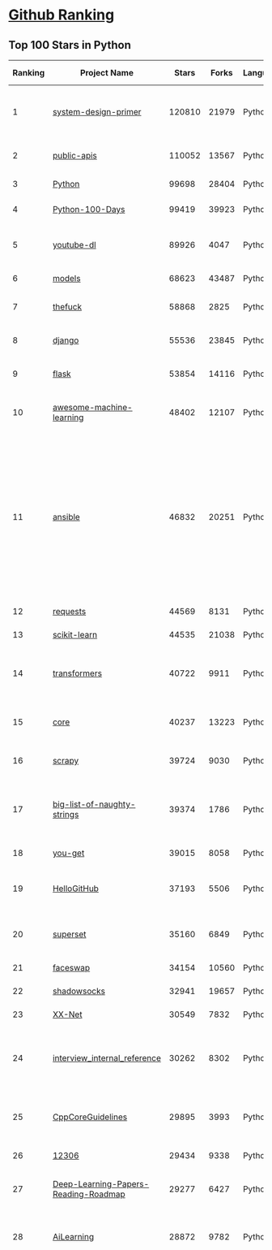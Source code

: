 [Github Ranking](../README.md)
==========

## Top 100 Stars in Python

| Ranking | Project Name | Stars | Forks | Language | Open Issues | Description | Last Commit |
| ------- | ------------ | ----- | ----- | -------- | ----------- | ----------- | ----------- |
| 1 | [system-design-primer](https://github.com/donnemartin/system-design-primer) | 120810 | 21979 | Python | 178 | Learn how to design large-scale systems. Prep for the system design interview.  Includes Anki flashcards. | 2021-02-06T19:54:26Z |
| 2 | [public-apis](https://github.com/public-apis/public-apis) | 110052 | 13567 | Python | 251 | A collective list of free APIs for use in software and web development. | 2021-02-11T13:26:02Z |
| 3 | [Python](https://github.com/TheAlgorithms/Python) | 99698 | 28404 | Python | 42 | All Algorithms implemented in Python | 2021-02-12T02:29:24Z |
| 4 | [Python-100-Days](https://github.com/jackfrued/Python-100-Days) | 99419 | 39923 | Python | 536 | Python - 100天从新手到大师 | 2021-01-26T02:01:19Z |
| 5 | [youtube-dl](https://github.com/ytdl-org/youtube-dl) | 89926 | 4047 | Python | 3924 | Command-line program to download videos from YouTube.com and other video sites | 2021-02-12T02:06:41Z |
| 6 | [models](https://github.com/tensorflow/models) | 68623 | 43487 | Python | 1092 | Models and examples built with TensorFlow | 2021-02-12T00:04:31Z |
| 7 | [thefuck](https://github.com/nvbn/thefuck) | 58868 | 2825 | Python | 250 | Magnificent app which corrects your previous console command. | 2021-02-11T11:48:20Z |
| 8 | [django](https://github.com/django/django) | 55536 | 23845 | Python | 166 | The Web framework for perfectionists with deadlines. | 2021-02-12T02:55:18Z |
| 9 | [flask](https://github.com/pallets/flask) | 53854 | 14116 | Python | 22 | The Python micro framework for building web applications. | 2021-02-10T21:31:22Z |
| 10 | [awesome-machine-learning](https://github.com/josephmisiti/awesome-machine-learning) | 48402 | 12107 | Python | 2 | A curated list of awesome Machine Learning frameworks, libraries and software. | 2021-02-10T21:57:19Z |
| 11 | [ansible](https://github.com/ansible/ansible) | 46832 | 20251 | Python | 1883 | Ansible is a radically simple IT automation platform that makes your applications and systems easier to deploy and maintain. Automate everything from code deployment to network configuration to cloud management, in a language that approaches plain English, using SSH, with no agents to install on remote systems. https://docs.ansible.com. | 2021-02-12T02:49:40Z |
| 12 | [requests](https://github.com/psf/requests) | 44569 | 8131 | Python | 312 | A simple, yet elegant HTTP library. | 2021-02-10T13:12:54Z |
| 13 | [scikit-learn](https://github.com/scikit-learn/scikit-learn) | 44535 | 21038 | Python | 2323 | scikit-learn: machine learning in Python | 2021-02-12T01:48:32Z |
| 14 | [transformers](https://github.com/huggingface/transformers) | 40722 | 9911 | Python | 611 | 🤗Transformers: State-of-the-art Natural Language Processing for Pytorch and TensorFlow 2.0. | 2021-02-11T23:44:19Z |
| 15 | [core](https://github.com/home-assistant/core) | 40237 | 13223 | Python | 1557 | :house_with_garden: Open source home automation that puts local control and privacy first | 2021-02-12T02:55:27Z |
| 16 | [scrapy](https://github.com/scrapy/scrapy) | 39724 | 9030 | Python | 773 | Scrapy, a fast high-level web crawling & scraping framework for Python. | 2021-02-11T11:25:25Z |
| 17 | [big-list-of-naughty-strings](https://github.com/minimaxir/big-list-of-naughty-strings) | 39374 | 1786 | Python | 74 | The Big List of Naughty Strings is a list of strings which have a high probability of causing issues when used as user-input data. | 2021-02-08T21:41:16Z |
| 18 | [you-get](https://github.com/soimort/you-get) | 39015 | 8058 | Python | 351 | :arrow_double_down: Dumb downloader that scrapes the web | 2021-02-11T19:14:48Z |
| 19 | [HelloGitHub](https://github.com/521xueweihan/HelloGitHub) | 37193 | 5506 | Python | 10 | :octocat: Find pearls on open-source seashore 分享 GitHub 上有趣、入门级的开源项目 | 2021-02-04T10:50:14Z |
| 20 | [superset](https://github.com/apache/superset) | 35160 | 6849 | Python | 673 | Apache Superset is a Data Visualization and Data Exploration Platform | 2021-02-12T00:13:28Z |
| 21 | [faceswap](https://github.com/deepfakes/faceswap) | 34154 | 10560 | Python | 9 | Deepfakes Software For All | 2021-02-11T10:24:22Z |
| 22 | [shadowsocks](https://github.com/shadowsocks/shadowsocks) | 32941 | 19657 | Python | 447 | None | 2019-11-06T02:01:03Z |
| 23 | [XX-Net](https://github.com/XX-net/XX-Net) | 30549 | 7832 | Python | 7688 | A proxy tool to bypass GFW. | 2021-01-20T11:06:31Z |
| 24 | [interview_internal_reference](https://github.com/0voice/interview_internal_reference) | 30262 | 8302 | Python | 23 | 2020年最新总结，阿里，腾讯，百度，美团，头条等技术面试题目，以及答案，专家出题人分析汇总。 | 2020-10-17T02:49:24Z |
| 25 | [CppCoreGuidelines](https://github.com/isocpp/CppCoreGuidelines) | 29895 | 3993 | Python | 176 | The C++ Core Guidelines are a set of tried-and-true guidelines, rules, and best practices about coding in C++ | 2021-02-11T19:58:04Z |
| 26 | [12306](https://github.com/testerSunshine/12306) | 29434 | 9338 | Python | 256 | 12306智能刷票，订票 | 2021-01-11T03:52:27Z |
| 27 | [Deep-Learning-Papers-Reading-Roadmap](https://github.com/floodsung/Deep-Learning-Papers-Reading-Roadmap) | 29277 | 6427 | Python | 83 | Deep Learning papers reading roadmap for anyone who are eager to learn this amazing tech! | 2021-02-01T15:08:16Z |
| 28 | [AiLearning](https://github.com/apachecn/AiLearning) | 28872 | 9782 | Python | 33 | AiLearning: 机器学习 - MachineLearning - ML、深度学习 - DeepLearning - DL、自然语言处理 NLP | 2021-01-20T16:02:37Z |
| 29 | [funNLP](https://github.com/fighting41love/funNLP) | 28626 | 8483 | Python | 13 | 中英文敏感词、语言检测、中外手机/电话归属地/运营商查询、名字推断性别、手机号抽取、身份证抽取、邮箱抽取、中日文人名库、中文缩写库、拆字词典、词汇情感值、停用词、反动词表、暴恐词表、繁简体转换、英文模拟中文发音、汪峰歌词生成器、职业名称词库、同义词库、反义词库、否定词库、汽车品牌词库、汽车零件词库、连续英文切割、各种中文词向量、公司名字大全、古诗词库、IT词库、财经词库、成语词库、地名词库、历史名人词库、诗词词库、医学词库、饮食词库、法律词库、汽车词库、动物词库、中文聊天语料、中文谣言数据、百度中文问答数据集、句子相似度匹配算法集合、bert资源、文本生成&摘要相关工具、cocoNLP信息抽取工具、国内电话号码正则匹配、清华大学XLORE:中英文跨语言百科知识图谱、清华大学人工智能技术系列报告、自然语言生成、NLU太难了系列、自动对联数据及机器人、用户名黑名单列表、罪名法务名词及分类模型、微信公众号语料、cs224n深度学习自然语言处理课程、中文手写汉字识别、中文自然语言处理 语料/数据集、变量命名神器、分词语料库+代码、任务型对话英文数据集、ASR 语音数据集 + 基于深度学习的中文语音识别系统、笑声检测器、Microsoft多语言数字/单位/如日期时间识别包、中华新华字典数据库及api(包括常用歇后语、成语、词语和汉字)、文档图谱自动生成、SpaCy 中文模型、Common Voice语音识别数据集新版、神经网络关系抽取、基于bert的命名实体识别、关键词(Keyphrase)抽取包pke、基于医疗领域知识图谱的问答系统、基于依存句法与语义角色标注的事件三元组抽取、依存句法分析4万句高质量标注数据、cnocr：用来做中文OCR的Python3包、中文人物关系知识图谱项目、中文nlp竞赛项目及代码汇总、中文字符数据、speech-aligner: 从“人声语音”及其“语言文本”产生音素级别时间对齐标注的工具、AmpliGraph: 知识图谱表示学习(Python)库：知识图谱概念链接预测、Scattertext 文本可视化(python)、语言/知识表示工具：BERT & ERNIE、中文对比英文自然语言处理NLP的区别综述、Synonyms中文近义词工具包、HarvestText领域自适应文本挖掘工具（新词发现-情感分析-实体链接等）、word2word：(Python)方便易用的多语言词-词对集：62种语言/3,564个多语言对、语音识别语料生成工具：从具有音频/字幕的在线视频创建自动语音识别(ASR)语料库、构建医疗实体识别的模型（包含词典和语料标注）、单文档非监督的关键词抽取、Kashgari中使用gpt-2语言模型、开源的金融投资数据提取工具、文本自动摘要库TextTeaser: 仅支持英文、人民日报语料处理工具集、一些关于自然语言的基本模型、基于14W歌曲知识库的问答尝试--功能包括歌词接龙and已知歌词找歌曲以及歌曲歌手歌词三角关系的问答、基于Siamese bilstm模型的相似句子判定模型并提供训练数据集和测试数据集、用Transformer编解码模型实现的根据Hacker News文章标题自动生成评论、用BERT进行序列标记和文本分类的模板代码、LitBank：NLP数据集——支持自然语言处理和计算人文学科任务的100部带标记英文小说语料、百度开源的基准信息抽取系统、虚假新闻数据集、Facebook: LAMA语言模型分析，提供Transformer-XL/BERT/ELMo/GPT预训练语言模型的统一访问接口、CommonsenseQA：面向常识的英文QA挑战、中文知识图谱资料、数据及工具、各大公司内部里大牛分享的技术文档 PDF 或者 PPT、自然语言生成SQL语句（英文）、中文NLP数据增强（EDA）工具、英文NLP数据增强工具 、基于医药知识图谱的智能问答系统、京东商品知识图谱、基于mongodb存储的军事领域知识图谱问答项目、基于远监督的中文关系抽取、语音情感分析、中文ULMFiT-情感分析-文本分类-语料及模型、一个拍照做题程序、世界各国大规模人名库、一个利用有趣中文语料库 qingyun 训练出来的中文聊天机器人、中文聊天机器人seqGAN、省市区镇行政区划数据带拼音标注、教育行业新闻语料库包含自动文摘功能、开放了对话机器人-知识图谱-语义理解-自然语言处理工具及数据、中文知识图谱：基于百度百科中文页面-抽取三元组信息-构建中文知识图谱、masr: 中文语音识别-提供预训练模型-高识别率、Python音频数据增广库、中文全词覆盖BERT及两份阅读理解数据、ConvLab：开源多域端到端对话系统平台、中文自然语言处理数据集、基于最新版本rasa搭建的对话系统、基于TensorFlow和BERT的管道式实体及关系抽取、一个小型的证券知识图谱/知识库、复盘所有NLP比赛的TOP方案、OpenCLaP：多领域开源中文预训练语言模型仓库、UER：基于不同语料+编码器+目标任务的中文预训练模型仓库、中文自然语言处理向量合集、基于金融-司法领域(兼有闲聊性质)的聊天机器人、g2pC：基于上下文的汉语读音自动标记模块、Zincbase 知识图谱构建工具包、诗歌质量评价/细粒度情感诗歌语料库、快速转化「中文数字」和「阿拉伯数字」、百度知道问答语料库、基于知识图谱的问答系统、jieba_fast 加速版的jieba、正则表达式教程、中文阅读理解数据集、基于BERT等最新语言模型的抽取式摘要提取、Python利用深度学习进行文本摘要的综合指南、知识图谱深度学习相关资料整理、维基大规模平行文本语料、StanfordNLP 0.2.0：纯Python版自然语言处理包、NeuralNLP-NeuralClassifier：腾讯开源深度学习文本分类工具、端到端的封闭域对话系统、中文命名实体识别：NeuroNER vs. BertNER、新闻事件线索抽取、2019年百度的三元组抽取比赛：“科学空间队”源码、基于依存句法的开放域文本知识三元组抽取和知识库构建、中文的GPT2训练代码、ML-NLP - 机器学习(Machine Learning)NLP面试中常考到的知识点和代码实现、nlp4han:中文自然语言处理工具集(断句/分词/词性标注/组块/句法分析/语义分析/NER/N元语法/HMM/代词消解/情感分析/拼写检查、XLM：Facebook的跨语言预训练语言模型、用基于BERT的微调和特征提取方法来进行知识图谱百度百科人物词条属性抽取、中文自然语言处理相关的开放任务-数据集-当前最佳结果、CoupletAI - 基于CNN+Bi-LSTM+Attention 的自动对对联系统、抽象知识图谱、MiningZhiDaoQACorpus - 580万百度知道问答数据挖掘项目、brat rapid annotation tool: 序列标注工具、大规模中文知识图谱数据：1.4亿实体、数据增强在机器翻译及其他nlp任务中的应用及效果、allennlp阅读理解:支持多种数据和模型、PDF表格数据提取工具 、 Graphbrain：AI开源软件库和科研工具，目的是促进自动意义提取和文本理解以及知识的探索和推断、简历自动筛选系统、基于命名实体识别的简历自动摘要、中文语言理解测评基准，包括代表性的数据集&基准模型&语料库&排行榜、树洞 OCR 文字识别 、从包含表格的扫描图片中识别表格和文字、语声迁移、Python口语自然语言处理工具集(英文)、 similarity：相似度计算工具包，java编写、海量中文预训练ALBERT模型 、Transformers 2.0 、基于大规模音频数据集Audioset的音频增强 、Poplar：网页版自然语言标注工具、图片文字去除，可用于漫画翻译 、186种语言的数字叫法库、Amazon发布基于知识的人-人开放领域对话数据集 、中文文本纠错模块代码、繁简体转换 、 Python实现的多种文本可读性评价指标、类似于人名/地名/组织机构名的命名体识别数据集 、东南大学《知识图谱》研究生课程(资料)、. 英文拼写检查库 、 wwsearch是企业微信后台自研的全文检索引擎、CHAMELEON：深度学习新闻推荐系统元架构 、 8篇论文梳理BERT相关模型进展与反思、DocSearch：免费文档搜索引擎、 LIDA：轻量交互式对话标注工具 、aili - the fastest in-memory index in the East 东半球最快并发索引 、知识图谱车音工作项目、自然语言生成资源大全 、中日韩分词库mecab的Python接口库、中文文本摘要/关键词提取、汉字字符特征提取器 (featurizer)，提取汉字的特征（发音特征、字形特征）用做深度学习的特征、中文生成任务基准测评 、中文缩写数据集、中文任务基准测评 - 代表性的数据集-基准(预训练)模型-语料库-baseline-工具包-排行榜、PySS3：面向可解释AI的SS3文本分类器机器可视化工具 、中文NLP数据集列表、COPE - 格律诗编辑程序、doccano：基于网页的开源协同多语言文本标注工具 、PreNLP：自然语言预处理库、简单的简历解析器，用来从简历中提取关键信息、用于中文闲聊的GPT2模型：GPT2-chitchat、基于检索聊天机器人多轮响应选择相关资源列表(Leaderboards、Datasets、Papers)、(Colab)抽象文本摘要实现集锦(教程 、词语拼音数据、高效模糊搜索工具、NLP数据增广资源集、微软对话机器人框架 、 GitHub Typo Corpus：大规模GitHub多语言拼写错误/语法错误数据集、TextCluster：短文本聚类预处理模块 Short text cluster、面向语音识别的中文文本规范化、BLINK：最先进的实体链接库、BertPunc：基于BERT的最先进标点修复模型、Tokenizer：快速、可定制的文本词条化库、中文语言理解测评基准，包括代表性的数据集、基准(预训练)模型、语料库、排行榜、spaCy 医学文本挖掘与信息提取 、 NLP任务示例项目代码集、 python拼写检查库、chatbot-list - 行业内关于智能客服、聊天机器人的应用和架构、算法分享和介绍、语音质量评价指标(MOSNet, BSSEval, STOI, PESQ, SRMR)、 用138GB语料训练的法文RoBERTa预训练语言模型 、BERT-NER-Pytorch：三种不同模式的BERT中文NER实验、无道词典 - 有道词典的命令行版本，支持英汉互查和在线查询、2019年NLP亮点回顾、 Chinese medical dialogue data 中文医疗对话数据集 、最好的汉字数字(中文数字)-阿拉伯数字转换工具、 基于百科知识库的中文词语多词义/义项获取与特定句子词语语义消歧、awesome-nlp-sentiment-analysis - 情感分析、情绪原因识别、评价对象和评价词抽取、LineFlow：面向所有深度学习框架的NLP数据高效加载器、中文医学NLP公开资源整理 、MedQuAD：(英文)医学问答数据集、将自然语言数字串解析转换为整数和浮点数、Transfer Learning in Natural Language Processing (NLP) 、面向语音识别的中文/英文发音辞典、Tokenizers：注重性能与多功能性的最先进分词器、CLUENER 细粒度命名实体识别 Fine Grained Named Entity Recognition、 基于BERT的中文命名实体识别、中文谣言数据库、NLP数据集/基准任务大列表、nlp相关的一些论文及代码, 包括主题模型、词向量(Word Embedding)、命名实体识别(NER)、文本分类(Text Classificatin)、文本生成(Text Generation)、文本相似性(Text Similarity)计算等，涉及到各种与nlp相关的算法，基于keras和tensorflow 、Python文本挖掘/NLP实战示例、 Blackstone：面向非结构化法律文本的spaCy pipeline和NLP模型通过同义词替换实现文本“变脸” 、中文 预训练 ELECTREA 模型: 基于对抗学习 pretrain Chinese Model 、albert-chinese-ner - 用预训练语言模型ALBERT做中文NER 、基于GPT2的特定主题文本生成/文本增广、开源预训练语言模型合集、多语言句向量包、编码、标记和实现：一种可控高效的文本生成方法、 英文脏话大列表 、attnvis：GPT2、BERT等transformer语言模型注意力交互可视化、CoVoST：Facebook发布的多语种语音-文本翻译语料库，包括11种语言(法语、德语、荷兰语、俄语、西班牙语、意大利语、土耳其语、波斯语、瑞典语、蒙古语和中文)的语音、文字转录及英文译文、Jiagu自然语言处理工具 - 以BiLSTM等模型为基础，提供知识图谱关系抽取 中文分词 词性标注 命名实体识别 情感分析 新词发现 关键词 文本摘要 文本聚类等功能、用unet实现对文档表格的自动检测，表格重建、NLP事件提取文献资源列表 、 金融领域自然语言处理研究资源大列表、CLUEDatasetSearch - 中英文NLP数据集：搜索所有中文NLP数据集，附常用英文NLP数据集 、medical_NER - 中文医学知识图谱命名实体识别 、(哈佛)讲因果推理的免费书、知识图谱相关学习资料/数据集/工具资源大列表、Forte：灵活强大的自然语言处理pipeline工具集 、Python字符串相似性算法库、PyLaia：面向手写文档分析的深度学习工具包、TextFooler：针对文本分类/推理的对抗文本生成模块、Haystack：灵活、强大的可扩展问答(QA)框架、中文关键短语抽取工具 | 2020-12-22T20:11:33Z |
| 30 | [pandas](https://github.com/pandas-dev/pandas) | 28464 | 11850 | Python | 3598 | Flexible and powerful data analysis / manipulation library for Python, providing labeled data structures similar to R data.frame objects, statistical functions, and much more | 2021-02-12T02:51:37Z |
| 31 | [fastapi](https://github.com/tiangolo/fastapi) | 27330 | 1848 | Python | 656 | FastAPI framework, high performance, easy to learn, fast to code, ready for production | 2021-02-11T18:30:59Z |
| 32 | [python-patterns](https://github.com/faif/python-patterns) | 27299 | 5657 | Python | 10 | A collection of design patterns/idioms in Python | 2021-01-25T22:10:37Z |
| 33 | [sentry](https://github.com/getsentry/sentry) | 27283 | 3070 | Python | 275 | Sentry is cross-platform application monitoring, with a focus on error reporting. | 2021-02-12T02:03:19Z |
| 34 | [jieba](https://github.com/fxsjy/jieba) | 25493 | 6107 | Python | 599 | 结巴中文分词 | 2020-12-05T18:32:32Z |
| 35 | [Detectron](https://github.com/facebookresearch/Detectron) | 24096 | 5293 | Python | 318 | FAIR's research platform for object detection research, implementing popular algorithms like Mask R-CNN and RetinaNet. | 2020-08-20T17:17:26Z |
| 36 | [wtfpython](https://github.com/satwikkansal/wtfpython) | 23949 | 2079 | Python | 43 | What the f*ck Python? | 2021-02-12T01:17:15Z |
| 37 | [DeepFaceLab](https://github.com/iperov/DeepFaceLab) | 23288 | 5351 | Python | 262 | DeepFaceLab is the leading software for creating deepfakes. | 2021-01-27T13:59:05Z |
| 38 | [Real-Time-Voice-Cloning](https://github.com/CorentinJ/Real-Time-Voice-Cloning) | 22880 | 4396 | Python | 18 | Clone a voice in 5 seconds to generate arbitrary speech in real-time | 2021-02-07T15:31:02Z |
| 39 | [linux-insides](https://github.com/0xAX/linux-insides) | 22327 | 2531 | Python | 42 | A little bit about a linux kernel | 2020-12-20T10:53:37Z |
| 40 | [HanLP](https://github.com/hankcs/HanLP) | 22069 | 5931 | Python | 4 | 中文分词 词性标注 命名实体识别 依存句法分析 语义依存分析 新词发现 关键词短语提取 自动摘要 文本分类聚类 拼音简繁转换 自然语言处理 | 2021-02-11T22:49:26Z |
| 41 | [interactive-coding-challenges](https://github.com/donnemartin/interactive-coding-challenges) | 21853 | 3467 | Python | 58 | 120+ interactive Python coding interview challenges (algorithms and data structures).  Includes Anki flashcards. | 2020-12-11T15:29:16Z |
| 42 | [compose](https://github.com/docker/compose) | 21822 | 3629 | Python | 485 | Define and run multi-container applications with Docker | 2021-02-11T14:32:38Z |
| 43 | [mitmproxy](https://github.com/mitmproxy/mitmproxy) | 21494 | 2765 | Python | 221 | An interactive TLS-capable intercepting HTTP proxy for penetration testers and software developers. | 2021-02-11T20:07:10Z |
| 44 | [ItChat](https://github.com/littlecodersh/ItChat) | 21199 | 4970 | Python | 230 | A complete and graceful API for Wechat. 微信个人号接口、微信机器人及命令行微信，三十行即可自定义个人号机器人。 | 2020-11-22T19:12:56Z |
| 45 | [airflow](https://github.com/apache/airflow) | 20427 | 7978 | Python | 981 | Apache Airflow - A platform to programmatically author, schedule, and monitor workflows | 2021-02-12T02:56:47Z |
| 46 | [Python](https://github.com/geekcomputers/Python) | 20379 | 9583 | Python | 200 | My Python Examples | 2021-02-11T08:12:33Z |
| 47 | [django-rest-framework](https://github.com/encode/django-rest-framework) | 20228 | 5540 | Python | 358 | Web APIs for Django. 🎸 | 2021-02-12T02:37:07Z |
| 48 | [data-science-ipython-notebooks](https://github.com/donnemartin/data-science-ipython-notebooks) | 20208 | 6421 | Python | 17 | Data science Python notebooks: Deep learning (TensorFlow, Theano, Caffe, Keras), scikit-learn, Kaggle, big data (Spark, Hadoop MapReduce, HDFS), matplotlib, pandas, NumPy, SciPy, Python essentials, AWS, and various command lines. | 2021-01-28T06:33:42Z |
| 49 | [algo](https://github.com/trailofbits/algo) | 20111 | 1736 | Python | 86 | Set up a personal VPN in the cloud | 2021-02-09T05:04:09Z |
| 50 | [tornado](https://github.com/tornadoweb/tornado) | 19787 | 5324 | Python | 216 | Tornado is a Python web framework and asynchronous networking library, originally developed at FriendFeed. | 2021-02-04T02:40:25Z |
| 51 | [pytorch-tutorial](https://github.com/yunjey/pytorch-tutorial) | 19669 | 6239 | Python | 75 | PyTorch Tutorial for Deep Learning Researchers | 2020-12-21T07:28:47Z |
| 52 | [spaCy](https://github.com/explosion/spaCy) | 19518 | 3288 | Python | 110 | 💫 Industrial-strength Natural Language Processing (NLP) in Python | 2021-02-11T20:08:13Z |
| 53 | [Mask_RCNN](https://github.com/matterport/Mask_RCNN) | 19408 | 9269 | Python | 1622 | Mask R-CNN for object detection and instance segmentation on Keras and TensorFlow | 2020-12-18T20:32:59Z |
| 54 | [ML-From-Scratch](https://github.com/eriklindernoren/ML-From-Scratch) | 18829 | 3663 | Python | 36 | Machine Learning From Scratch. Bare bones NumPy implementations of machine learning models and algorithms with a focus on accessibility. Aims to cover everything from linear regression to deep learning. | 2020-12-21T21:14:19Z |
| 55 | [python-fire](https://github.com/google/python-fire) | 18640 | 1122 | Python | 93 | Python Fire is a library for automatically generating command line interfaces (CLIs) from absolutely any Python object. | 2021-02-06T00:21:35Z |
| 56 | [algo](https://github.com/wangzheng0822/algo) | 17860 | 5779 | Python | 129 | 数据结构和算法必知必会的50个代码实现 | 2021-01-23T04:02:28Z |
| 57 | [tqdm](https://github.com/tqdm/tqdm) | 17399 | 895 | Python | 275 | A Fast, Extensible Progress Bar for Python and CLI | 2021-02-10T20:24:55Z |
| 58 | [hosts](https://github.com/StevenBlack/hosts) | 17204 | 1536 | Python | 33 | Consolidating and extending hosts files from several well-curated sources. You can optionally pick extensions to block pornography, social media, and other categories. | 2021-02-09T15:31:26Z |
| 59 | [celery](https://github.com/celery/celery) | 16691 | 3946 | Python | 509 | Distributed Task Queue (development branch) | 2021-02-11T15:02:08Z |
| 60 | [magenta](https://github.com/magenta/magenta) | 16259 | 3329 | Python | 297 | Magenta: Music and Art Generation with Machine Intelligence | 2021-02-10T06:39:25Z |
| 61 | [numpy](https://github.com/numpy/numpy) | 16234 | 5247 | Python | 2257 | The fundamental package for scientific computing with Python. | 2021-02-12T01:47:33Z |
| 62 | [reddit](https://github.com/reddit-archive/reddit) | 15638 | 2863 | Python | 304 | historical code from reddit.com | 2017-10-17T19:57:07Z |
| 63 | [examples](https://github.com/pytorch/examples) | 15449 | 7224 | Python | 303 | A set of examples around pytorch in Vision, Text, Reinforcement Learning, etc. | 2021-02-06T01:32:03Z |
| 64 | [TensorFlow-Course](https://github.com/instillai/TensorFlow-Course) | 15448 | 3129 | Python | 2 | :satellite: Simple and ready-to-use tutorials for TensorFlow  | 2020-12-21T21:15:27Z |
| 65 | [locust](https://github.com/locustio/locust) | 15324 | 2043 | Python | 52 | Scalable user load testing tool written in Python | 2021-02-10T21:01:09Z |
| 66 | [jumpserver](https://github.com/jumpserver/jumpserver) | 15212 | 4089 | Python | 160 | JumpServer 是全球首款开源的堡垒机，是符合 4A 的专业运维安全审计系统。 | 2021-02-08T10:38:13Z |
| 67 | [cascadia-code](https://github.com/microsoft/cascadia-code) | 15081 | 454 | Python | 34 | This is a fun, new monospaced font that includes programming ligatures and is designed to enhance the modern look and feel of the Windows Terminal. | 2021-02-11T20:43:30Z |
| 68 | [Depix](https://github.com/beurtschipper/Depix) | 14975 | 1764 | Python | 7 | Recovers passwords from pixelized screenshots | 2021-02-04T15:52:02Z |
| 69 | [professional-programming](https://github.com/charlax/professional-programming) | 14892 | 1333 | Python | 0 | A collection of full-stack resources for programmers. | 2021-02-11T14:18:42Z |
| 70 | [CheatSheetSeries](https://github.com/OWASP/CheatSheetSeries) | 14891 | 2197 | Python | 34 | The OWASP Cheat Sheet Series was created to provide a concise collection of high value information on specific application security topics. | 2021-02-11T08:32:33Z |
| 71 | [pyspider](https://github.com/binux/pyspider) | 14859 | 3567 | Python | 277 | A Powerful Spider(Web Crawler) System in Python. | 2020-10-22T04:00:13Z |
| 72 | [ray](https://github.com/ray-project/ray) | 14799 | 2389 | Python | 1289 | An open source framework that provides a simple, universal API for building distributed applications. Ray is packaged with RLlib, a scalable reinforcement learning library, and Tune, a scalable hyperparameter tuning library. | 2021-02-12T02:41:17Z |
| 73 | [bokeh](https://github.com/bokeh/bokeh) | 14657 | 3631 | Python | 615 | Interactive Data Visualization in the browser, from  Python | 2021-02-12T02:07:54Z |
| 74 | [ipython](https://github.com/ipython/ipython) | 14657 | 4136 | Python | 1468 | Official repository for IPython itself. Other repos in the IPython organization contain things like the website, documentation builds, etc. | 2021-02-11T21:04:55Z |
| 75 | [Awesome-Linux-Software](https://github.com/luong-komorebi/Awesome-Linux-Software) | 14610 | 1532 | Python | 24 | A list of awesome applications, software, tools and other materials for Linux distros.  | 2021-02-08T10:07:11Z |
| 76 | [sanic](https://github.com/sanic-org/sanic) | 14546 | 1311 | Python | 50 | Async Python 3.6+ web server/framework \| Build fast. Run fast. | 2021-02-09T14:39:52Z |
| 77 | [nginx-proxy](https://github.com/nginx-proxy/nginx-proxy) | 14380 | 2571 | Python | 681 | Automated nginx proxy for Docker containers using docker-gen | 2021-02-09T22:16:22Z |
| 78 | [Paddle](https://github.com/PaddlePaddle/Paddle) | 14281 | 3556 | Python | 2343 | PArallel Distributed Deep LEarning: Machine Learning Framework from Industrial Practice （『飞桨』核心框架，深度学习&机器学习高性能单机、分布式训练和跨平台部署） | 2021-02-11T17:23:43Z |
| 79 | [pytorch-CycleGAN-and-pix2pix](https://github.com/junyanz/pytorch-CycleGAN-and-pix2pix) | 14254 | 4271 | Python | 322 | Image-to-Image Translation in PyTorch | 2020-12-19T14:22:19Z |
| 80 | [PySnooper](https://github.com/cool-RR/PySnooper) | 14195 | 882 | Python | 17 | Never use print for debugging again | 2020-12-28T18:13:10Z |
| 81 | [luigi](https://github.com/spotify/luigi) | 14192 | 2220 | Python | 69 | Luigi is a Python module that helps you build complex pipelines of batch jobs. It handles dependency resolution, workflow management, visualization etc. It also comes with Hadoop support built in.  | 2021-02-10T23:01:04Z |
| 82 | [gpt-2](https://github.com/openai/gpt-2) | 14103 | 3583 | Python | 122 | Code for the paper "Language Models are Unsupervised Multitask Learners" | 2021-01-24T05:14:38Z |
| 83 | [dash](https://github.com/plotly/dash) | 13917 | 1426 | Python | 413 | Analytical Web Apps for Python, R, Julia, and Jupyter. No JavaScript Required. | 2021-02-10T20:17:49Z |
| 84 | [wechat_jump_game](https://github.com/wangshub/wechat_jump_game) | 13900 | 4546 | Python | 33 | 微信《跳一跳》Python 辅助 | 2020-11-13T17:32:05Z |
| 85 | [wttr.in](https://github.com/chubin/wttr.in) | 13767 | 685 | Python | 146 | :partly_sunny: The right way to check the weather | 2021-02-10T23:22:02Z |
| 86 | [zipline](https://github.com/quantopian/zipline) | 13329 | 3837 | Python | 332 | Zipline, a Pythonic Algorithmic Trading Library | 2021-02-02T04:15:25Z |
| 87 | [streamlit](https://github.com/streamlit/streamlit) | 13218 | 1107 | Python | 584 | Streamlit — The fastest way to build data apps in Python | 2021-02-12T00:49:10Z |
| 88 | [matplotlib](https://github.com/matplotlib/matplotlib) | 13112 | 5647 | Python | 1689 | matplotlib: plotting with Python | 2021-02-12T01:24:53Z |
| 89 | [awesome-python-login-model](https://github.com/Kr1s77/awesome-python-login-model) | 12876 | 2853 | Python | 54 | 😮python模拟登陆一些大型网站，还有一些简单的爬虫，希望对你们有所帮助❤️，如果喜欢记得给个star哦🌟 | 2020-10-01T19:46:02Z |
| 90 | [wxpy](https://github.com/youfou/wxpy) | 12604 | 2219 | Python | 302 | 微信机器人 / 可能是最优雅的微信个人号 API ✨✨ | 2019-07-14T17:59:47Z |
| 91 | [chinese-programmer-wrong-pronunciation](https://github.com/shimohq/chinese-programmer-wrong-pronunciation) | 12571 | 1108 | Python | 74 | 中国程序员容易发音错误的单词 | 2020-11-30T22:21:35Z |
| 92 | [diagrams](https://github.com/mingrammer/diagrams) | 12563 | 697 | Python | 169 | :art: Diagram as Code for prototyping cloud system architectures | 2021-02-10T19:48:37Z |
| 93 | [powerline](https://github.com/powerline/powerline) | 12335 | 939 | Python | 185 | Powerline is a statusline plugin for vim, and provides statuslines and prompts for several other applications, including zsh, bash, tmux, IPython, Awesome and Qtile. | 2021-01-08T10:25:54Z |
| 94 | [InstaPy](https://github.com/timgrossmann/InstaPy) | 12289 | 3105 | Python | 144 | 📷 Instagram Bot - Tool for automated Instagram interactions | 2021-02-07T19:33:14Z |
| 95 | [pytorch-lightning](https://github.com/PyTorchLightning/pytorch-lightning) | 11884 | 1380 | Python | 292 | The lightweight PyTorch wrapper for high-performance AI research. Scale your models, not the boilerplate. | 2021-02-12T02:41:28Z |
| 96 | [inter](https://github.com/rsms/inter) | 11837 | 275 | Python | 67 | The Inter font family | 2021-02-03T00:34:14Z |
| 97 | [magic-wormhole](https://github.com/magic-wormhole/magic-wormhole) | 11770 | 434 | Python | 126 | get things from one computer to another, safely | 2021-01-26T18:27:41Z |
| 98 | [jupyter](https://github.com/jupyter/jupyter) | 11765 | 3051 | Python | 179 | Jupyter metapackage for installation, docs and chat | 2021-01-28T12:00:00Z |
| 99 | [gensim](https://github.com/RaRe-Technologies/gensim) | 11698 | 3910 | Python | 353 | Topic Modelling for Humans | 2021-02-07T14:33:38Z |
| 100 | [Zappa](https://github.com/Miserlou/Zappa) | 11648 | 1237 | Python | 698 | Serverless Python | 2021-02-09T12:27:42Z |

